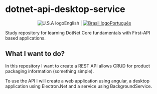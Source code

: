 # dotnet-api-desktop-service

<div align="center">
    <img src="https://raw.githubusercontent.com/stevenrskelton/flag-icon/master/png/16/country-4x3/us.png" alt="U.S.A logo">English</img> |
    <a href="./lang/README.pt-BR.md">
        <img src="https://raw.githubusercontent.com/stevenrskelton/flag-icon/master/png/16/country-4x3/br.png" alt="Brasil logo">Português</img>
    </a>
</div>

Study repository for learning DotNet Core fundamentals with First-API based applications.

## What I want to do?

In this repository I want to create a REST API allows CRUD for product packaging information (something simple).

To use the API I will create a web application using angular, a desktop application using Electron.Net and a service using BackgroundService.
